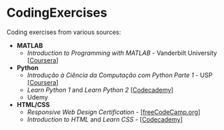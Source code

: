 # CodingExercises
Coding exercises from various sources:

- **MATLAB**
  - _Introduction to Programming with MATLAB_ - Vanderbilt University [[Coursera](https://www.coursera.org/learn/matlab)]
- **Python**
  - _Introdução à Ciência da Computação com Python Parte 1_ - USP [[Coursera](https://www.coursera.org/learn/ciencia-computacao-python-conceitos)]
  - _Learn Python 1_ and _Learn Python 2_ [[Codecademy](https://www.codecademy.com/catalog/language/python)]
  - Udemy
- **HTML/CSS**
  - _Responsive Web Design Certification_ - [[freeCodeCamp.org](https://www.freecodecamp.org/learn)]
  - _Introduction to HTML_ and _Learn CSS_ - [[Codecademy](https://www.codecademy.com/catalog/language/html-css)]
